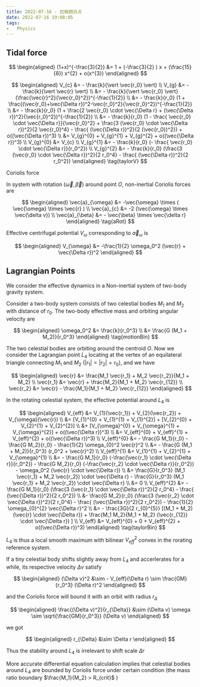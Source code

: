```yaml
---
title: 2022-07-16 - 拉格朗日点
date: 2022-07-16 19:08:05
tags:
-   Physics
---
```

## Tidal force

$$
\begin{aligned}
    (1+x)^{-\frac{3}{2}} &= 1 + (-\frac{3}{2} ) x + (\frac{15}{8}) x^{2} + o(x^{3})
\end{aligned}
$$

$$
\begin{aligned}
	V_{c} &= - \frac{k}{\vert \vec{r_0} \vert} \\
	V_{g} &= - \frac{k}{\vert \vec{r} \vert} \\
	&= - \frac{k}{\vert \vec{r_0} \vert} (\frac{\vec{r}^2}{\vec{r_0}^2})^{-\frac{1}{2}} \\
	&= - \frac{k}{r_0} (1 + \frac{(\vec{r_0}+\vec{\Delta r})^2-\vec{r_0}^2}{\vec{r_0}^2})^{-\frac{1}{2}} \\
	&= - \frac{k}{r_0} (1 + \frac{2 \vec{r_0} \cdot \vec{\Delta r} + (\vec{\Delta r})^2}{\vec{r_0}^2})^{-\frac{1}{2}} \\
	&= - \frac{k}{r_0} (1 - \frac{ \vec{r_0} \cdot \vec{\Delta r}}{\vec{r_0}^2} + \frac{3 (\vec{r_0} \cdot \vec{\Delta r})^2}{2 \vec{r_0}^4} - \frac{ (\vec{\Delta r})^2}{2 (\vec{r_0})^2}) + o((\vec{\Delta r})^3)	\\
	&= V_{g}^{0} + V_{g}^{1} + V_{g}^{2} + o((\vec{\Delta r})^3) \\
	V_{g}^{0} &= V_{c} \\
	V_{g}^{1} &= - \frac{k}{r_0} (- \frac{ \vec{r_0} \cdot \vec{\Delta r}}{r_0^2}) \\
	V_{g}^{2} &= - \frac{k}{r_0} (\frac{3 (\vec{r_0} \cdot \vec{\Delta r})^2}{2 r_0^4} - \frac{ (\vec{\Delta r})^2}{2 r_0^2})
\end{aligned}
\tag{taylorV}
$$

Coriolis force

In system with rotation $(\vec{\omega}, \vec{\beta})$ around point $O$, non-inertial Coriolis forces are

$$
\begin{aligned}
	\vec{a}_{\omega} &= -\vec{\omega} \times ( \vec{\omega} \times \vec{r} ) \\
	\vec{a}_{c} &= -2 (\vec{\omega} \times \vec{\delta v})	\\
	\vec{a}_{\beta} &= - \vec{\beta} \times \vec{\delta r}
\end{aligned}
\tag{aRot}
$$

Effective centrifugal potential $V_{\omega}$ corresponding to $\vec{a}_{\omega}$ is

$$
\begin{aligned}
	V_{\omega} &= -\frac{1}{2} \omega_0^2 (\vec{r} + \vec{\Delta r})^2
\end{aligned}
$$

## Lagrangian Points

We consider the effective dynamics in a Non-inertial system of two-body gravity system.

Consider a two-body system consists of two celestial bodies $M_1$ and $M_2$ with distance of $r_0$. The two-body effective mass and orbiting angular velocity are

$$
\begin{aligned}
	\omega_0^2 &= \frac{k}{r_0^3}	\\
	&= \frac{G (M_1 + M_2)}{r_0^3}
\end{aligned}
\tag{motionBin}
$$

The two celestial bodies are orbiting around the centroid $O$. Now we consider the Lagrangian point $L_4$ locating at the vertex of an equilateral triangle connecting $M_1$ and $M_2$ ($\vert r_1 \vert = \vert r_2 \vert = r_0$), and we have

$$
\begin{aligned}
\vec{r} &= \frac{M_1 \vec{r_1} + M_2 \vec{r_2}}{M_1 + M_2} \\
\vec{r_1} &= \vec{r} + \frac{M_2}{M_1 + M_2} \vec{r_{12}} \\
\vec{r_2} &= \vec{r} - \frac{M_1}{M_1 + M_2} \vec{r_{12}}
\end{aligned}
$$

In the rotating celestial system, the effective potential around $L_4$ is

$$
\begin{aligned}
	V_{eff} &= V_{1}(\vec{r_1}) + V_{2}(\vec{r_2}) + V_{\omega}(\vec{r}) \\
	&= [V_{1}^{0} + V_{1}^{1} + V_{1}^{2}] + [V_{2}^{0} + V_{2}^{1} + V_{2}^{2}] \\
	&+ [V_{\omega}^{0} + V_{\omega}^{1} + V_{\omega}^{2}] + o((\vec{\Delta r})^3)	\\
	&= V_{eff}^{0} + V_{eff}^{1} + V_{eff}^{2} + o((\vec{\Delta r})^3)	\\
	V_{eff}^{0} &= - \frac{G M_1}{r_0} - \frac{G M_2}{r_0} - \frac{1}{2} \omega_{0}^2 \vec{r}^2 \\
	&= - \frac{G (M_1 + M_2)}{r_0^3} (r_0^2 + \vec{r}^2) \\
	V_{eff}^{1} &= V_{1}^{1} + V_{2}^{1} + V_{\omega}^{1} \\
	&= - \frac{G M_1}{r_0} (-\frac{\vec{r_1} \cdot \vec{\Delta r}}{r_0^2}) - \frac{G M_2}{r_0} (-\frac{\vec{r_2} \cdot \vec{\Delta r}}{r_0^2}) - \omega_0^2 (\vec{r} \cdot \vec{\Delta r})	\\
	&= \frac{G}{r_0^3} (M_1 \vec{r_1} + M_2 \vec{r_2}) \cdot \vec{\Delta r} - \frac{G}{r_0^3} (M_1 \vec{r_1} + M_2 \vec{r_2}) \cdot \vec{\Delta r}	\\
	&= 0	\\
	V_{eff}^{2} &= - \frac{G M_1}{r_0} (\frac{3 (\vec{r_1} \cdot \vec{\Delta r})^2}{2 r_0^4} - \frac{ (\vec{\Delta r})^2}{2 r_0^2}) \\
	&- \frac{G M_2}{r_0} (\frac{3 (\vec{r_2} \cdot \vec{\Delta r})^2}{2 r_0^4} - \frac{ (\vec{\Delta r})^2}{2 r_0^2}) - \frac{1}{2} \omega_{0}^{2} \vec{\Delta r}^2 \\
	&= - \frac{3G}{2 r_{0}^{5}} [(M_1 + M_2) (\vec{r} \cdot \vec{\Delta r}) + \frac{M_1 M_2}{M_1 + M_2} (\vec{r_{12}} \cdot \vec{\Delta r}) ] \\
	V_{eff} &= V_{eff}^{0} + 0 + V_{eff}^{2} + o((\vec{\Delta r})^3)
\end{aligned}
\tag{taylorBin}
$$

$L_4$ is thus a local smooth maximum with bilinear $V_{eff}^{2}$ convex in the rorating reference system.

If a tiny celestial body shifts slightly away from $L_4$ and accerlerates for a while, its respective velocity $\Delta v$ satisfy

$$
\begin{aligned}
	(\Delta v)^2 &\sim - V_{eff}(\Delta r) \sim \frac{GM}{r_0^3} (\Delta r)^2
\end{aligned}
$$

and the Coriolis force will bound it with an orbit with radius $r_{\Delta}$

$$
\begin{aligned}
	\frac{(\Delta v)^2}{r_{\Delta}} &\sim (\Delta v) \omega \sim \sqrt{\frac{GM}{r_0^3}} (\Delta v)
\end{aligned}
$$

we got

$$
\begin{aligned}
	r_{\Delta} &\sim \Delta r
\end{aligned}
$$

Thus the stability around $L_4$ is irrelevant to shift scale $\Delta r$

More accurate differential equation calculation implies that celestial bodies around $L_4$ are bounded by Coriolis force under certain condition (the mass ratio boundary $\frac{M_1}{M_2} > R_{crit}$ )

